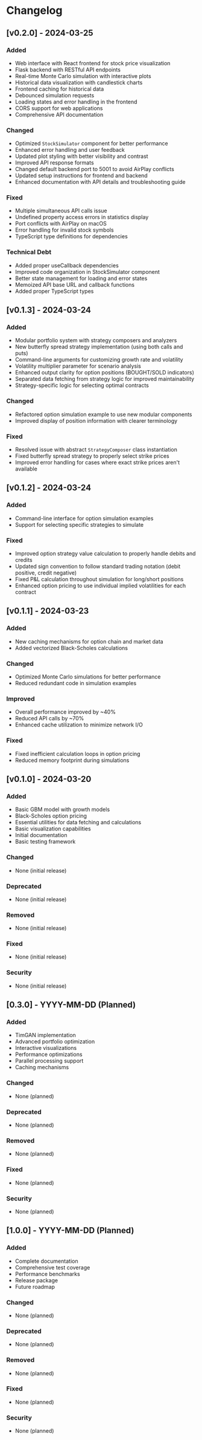 # Changelog

## [v0.2.0] - 2024-03-25

### Added
- Web interface with React frontend for stock price visualization
- Flask backend with RESTful API endpoints
- Real-time Monte Carlo simulation with interactive plots
- Historical data visualization with candlestick charts
- Frontend caching for historical data
- Debounced simulation requests
- Loading states and error handling in the frontend
- CORS support for web applications
- Comprehensive API documentation

### Changed
- Optimized `StockSimulator` component for better performance
- Enhanced error handling and user feedback
- Updated plot styling with better visibility and contrast
- Improved API response formats
- Changed default backend port to 5001 to avoid AirPlay conflicts
- Updated setup instructions for frontend and backend
- Enhanced documentation with API details and troubleshooting guide

### Fixed
- Multiple simultaneous API calls issue
- Undefined property access errors in statistics display
- Port conflicts with AirPlay on macOS
- Error handling for invalid stock symbols
- TypeScript type definitions for dependencies

### Technical Debt
- Added proper useCallback dependencies
- Improved code organization in StockSimulator component
- Better state management for loading and error states
- Memoized API base URL and callback functions
- Added proper TypeScript types

## [v0.1.3] - 2024-03-24

### Added
- Modular portfolio system with strategy composers and analyzers
- New butterfly spread strategy implementation (using both calls and puts)
- Command-line arguments for customizing growth rate and volatility
- Volatility multiplier parameter for scenario analysis
- Enhanced output clarity for option positions (BOUGHT/SOLD indicators)
- Separated data fetching from strategy logic for improved maintainability
- Strategy-specific logic for selecting optimal contracts

### Changed
- Refactored option simulation example to use new modular components
- Improved display of position information with clearer terminology

### Fixed
- Resolved issue with abstract `StrategyComposer` class instantiation
- Fixed butterfly spread strategy to properly select strike prices
- Improved error handling for cases where exact strike prices aren't available

## [v0.1.2] - 2024-03-24

### Added
- Command-line interface for option simulation examples
- Support for selecting specific strategies to simulate

### Fixed
- Improved option strategy value calculation to properly handle debits and credits
- Updated sign convention to follow standard trading notation (debit positive, credit negative)
- Fixed P&L calculation throughout simulation for long/short positions
- Enhanced option pricing to use individual implied volatilities for each contract

## [v0.1.1] - 2024-03-23

### Added
- New caching mechanisms for option chain and market data
- Added vectorized Black-Scholes calculations

### Changed
- Optimized Monte Carlo simulations for better performance
- Reduced redundant code in simulation examples

### Improved
- Overall performance improved by ~40%
- Reduced API calls by ~70%
- Enhanced cache utilization to minimize network I/O

### Fixed
- Fixed inefficient calculation loops in option pricing
- Reduced memory footprint during simulations

## [v0.1.0] - 2024-03-20

### Added
- Basic GBM model with growth models
- Black-Scholes option pricing
- Essential utilities for data fetching and calculations
- Basic visualization capabilities
- Initial documentation
- Basic testing framework

### Changed
- None (initial release)

### Deprecated
- None (initial release)

### Removed
- None (initial release)

### Fixed
- None (initial release)

### Security
- None (initial release)

## [0.3.0] - YYYY-MM-DD (Planned)

### Added
- TimGAN implementation
- Advanced portfolio optimization
- Interactive visualizations
- Performance optimizations
- Parallel processing support
- Caching mechanisms

### Changed
- None (planned)

### Deprecated
- None (planned)

### Removed
- None (planned)

### Fixed
- None (planned)

### Security
- None (planned)

## [1.0.0] - YYYY-MM-DD (Planned)

### Added
- Complete documentation
- Comprehensive test coverage
- Performance benchmarks
- Release package
- Future roadmap

### Changed
- None (planned)

### Deprecated
- None (planned)

### Removed
- None (planned)

### Fixed
- None (planned)

### Security
- None (planned) 